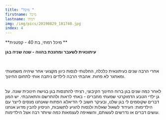 ```yaml
---
title: "מיכל "
firstname: מיכל
lastname: רמתי
img: /img/pics/20190829_181740.jpg
index: 4
---
```


**מיכל רמתי, בת 40 - קפטנית **

**עיתונאית לשעבר ומחנכת בהווה - שנה שניה בגן**

**<br/>**

אחרי הרבה שנים כעיתונאית כלכלה, החלטתי לנסות כיוון מקצועי אחר שיהיה משמעותי ומאתגר לא פחות. אהבתי הרבה לילדים ניתבה אותי לתחום החינוך. <br/> <br/>

לאחר כמה שנים בגן ברוח החינוך הקיבוצי, רציתי להתנסות בגן בגישה חינוכית שונה. על גן ילדי הטבע הדמוקרטי שמעתי מחברים - באתי לראות ולהתרשם והתאהבתי. יש המון דברים שקוסמים לי בגן שלנו, ובעיקר חשוב לי הדיאלוג הפתוח שאנחנו מנסים לייצר עם הילדימות: העידוד לשאול שאלות ולנסות להגיע לתשובות, הניסיון להבין מדוע אנחנו עושים דברים או נדרשים לעשותם, והשאיפה לעצמאות כמה שיותר רבה אצל הילדימות.
